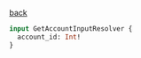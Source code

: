 [back](../../tableOfContent.md)


```graphql
input GetAccountInputResolver {
  account_id: Int!
}
```
